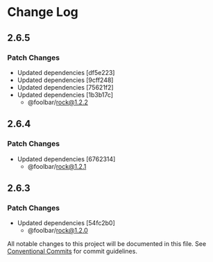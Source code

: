 # Change Log

## 2.6.5

### Patch Changes

- Updated dependencies [df5e223]
- Updated dependencies [9cff248]
- Updated dependencies [75621f2]
- Updated dependencies [1b3b17c]
  - @foolbar/rock@1.2.2

## 2.6.4

### Patch Changes

- Updated dependencies [6762314]
  - @foolbar/rock@1.2.1

## 2.6.3

### Patch Changes

- Updated dependencies [54fc2b0]
  - @foolbar/rock@1.2.0

All notable changes to this project will be documented in this file.
See [Conventional Commits](https://conventionalcommits.org) for commit guidelines.
